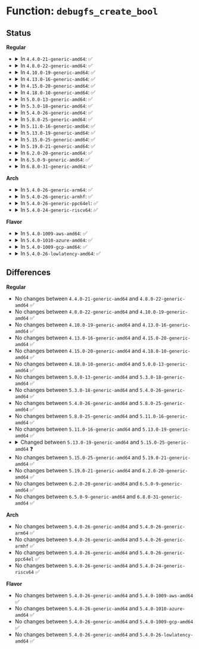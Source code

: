 # Function: <code>debugfs_create_bool</code>

## Status
<b>Regular</b>
<ul>
<li>
<details>
<summary>In <code>4.4.0-21-generic-amd64</code>: ✅</summary>

```c
struct dentry * debugfs_create_bool(const char * name, umode_t mode, struct dentry * parent, bool * value)
```

```json
{
  "name": "debugfs_create_bool",
  "collision_type": "Unique Global",
  "inline_type": "No",
  "funcs": [
    {
      "addr": 18446744071582115600,
      "name": "debugfs_create_bool",
      "external": true,
      "loc": "fs/debugfs/file.c:537",
      "file": "fs/debugfs/file.c",
      "inline": "seen, unknown",
      "caller_inline": [],
      "caller_func": [
        "drivers/iommu/amd_iommu.c:amd_iommu_init_dma_ops",
        "drivers/base/regmap/regmap-debugfs.c:regmap_debugfs_init"
      ]
    }
  ],
  "symbols": [
    {
      "addr": 18446744071582115600,
      "name": "debugfs_create_bool",
      "section": ".text",
      "bind": "STB_GLOBAL",
      "size": 45
    }
  ]
}
```
</details>
</li>
<li>
<details>
<summary>In <code>4.8.0-22-generic-amd64</code>: ✅</summary>

```c
struct dentry * debugfs_create_bool(const char * name, umode_t mode, struct dentry * parent, bool * value)
```

```json
{
  "name": "debugfs_create_bool",
  "collision_type": "Unique Global",
  "inline_type": "No",
  "funcs": [
    {
      "addr": 18446744071582333072,
      "name": "debugfs_create_bool",
      "external": true,
      "loc": "fs/debugfs/file.c:834",
      "file": "fs/debugfs/file.c",
      "inline": "seen, unknown",
      "caller_inline": [],
      "caller_func": [
        "drivers/base/regmap/regmap-debugfs.c:regmap_debugfs_init"
      ]
    }
  ],
  "symbols": [
    {
      "addr": 18446744071582333072,
      "name": "debugfs_create_bool",
      "section": ".text",
      "bind": "STB_GLOBAL",
      "size": 45
    }
  ]
}
```
</details>
</li>
<li>
<details>
<summary>In <code>4.10.0-19-generic-amd64</code>: ✅</summary>

```c
struct dentry * debugfs_create_bool(const char * name, umode_t mode, struct dentry * parent, bool * value)
```

```json
{
  "name": "debugfs_create_bool",
  "collision_type": "Unique Global",
  "inline_type": "No",
  "funcs": [
    {
      "addr": 18446744071582423872,
      "name": "debugfs_create_bool",
      "external": true,
      "loc": "fs/debugfs/file.c:831",
      "file": "fs/debugfs/file.c",
      "inline": "seen, unknown",
      "caller_inline": [],
      "caller_func": [
        "drivers/base/regmap/regmap-debugfs.c:regmap_debugfs_init"
      ]
    }
  ],
  "symbols": [
    {
      "addr": 18446744071582423872,
      "name": "debugfs_create_bool",
      "section": ".text",
      "bind": "STB_GLOBAL",
      "size": 45
    }
  ]
}
```
</details>
</li>
<li>
<details>
<summary>In <code>4.13.0-16-generic-amd64</code>: ✅</summary>

```c
struct dentry * debugfs_create_bool(const char * name, umode_t mode, struct dentry * parent, bool * value)
```

```json
{
  "name": "debugfs_create_bool",
  "collision_type": "Unique Global",
  "inline_type": "No",
  "funcs": [
    {
      "addr": 18446744071582507440,
      "name": "debugfs_create_bool",
      "external": true,
      "loc": "fs/debugfs/file.c:831",
      "file": "fs/debugfs/file.c",
      "inline": "seen, unknown",
      "caller_inline": [],
      "caller_func": [
        "drivers/base/regmap/regmap-debugfs.c:regmap_debugfs_init"
      ]
    }
  ],
  "symbols": [
    {
      "addr": 18446744071582507440,
      "name": "debugfs_create_bool",
      "section": ".text",
      "bind": "STB_GLOBAL",
      "size": 38
    }
  ]
}
```
</details>
</li>
<li>
<details>
<summary>In <code>4.15.0-20-generic-amd64</code>: ✅</summary>

```c
struct dentry * debugfs_create_bool(const char * name, umode_t mode, struct dentry * parent, bool * value)
```

```json
{
  "name": "debugfs_create_bool",
  "collision_type": "Unique Global",
  "inline_type": "No",
  "funcs": [
    {
      "addr": 18446744071582658080,
      "name": "debugfs_create_bool",
      "external": true,
      "loc": "fs/debugfs/file.c:873",
      "file": "fs/debugfs/file.c",
      "inline": "seen, unknown",
      "caller_inline": [],
      "caller_func": [
        "kernel/sched/debug.c:sched_init_debug",
        "drivers/base/regmap/regmap-debugfs.c:regmap_debugfs_init",
        "drivers/opp/debugfs.c:opp_debug_create_one",
        "drivers/opp/debugfs.c:opp_debug_create_one",
        "drivers/opp/debugfs.c:opp_debug_create_one",
        "drivers/opp/debugfs.c:opp_debug_create_one"
      ]
    }
  ],
  "symbols": [
    {
      "addr": 18446744071582658080,
      "name": "debugfs_create_bool",
      "section": ".text",
      "bind": "STB_GLOBAL",
      "size": 38
    }
  ]
}
```
</details>
</li>
<li>
<details>
<summary>In <code>4.18.0-10-generic-amd64</code>: ✅</summary>

```c
struct dentry * debugfs_create_bool(const char * name, umode_t mode, struct dentry * parent, bool * value)
```

```json
{
  "name": "debugfs_create_bool",
  "collision_type": "Unique Global",
  "inline_type": "No",
  "funcs": [
    {
      "addr": 18446744071582851584,
      "name": "debugfs_create_bool",
      "external": true,
      "loc": "fs/debugfs/file.c:888",
      "file": "fs/debugfs/file.c",
      "inline": "seen, unknown",
      "caller_inline": [],
      "caller_func": [
        "kernel/sched/debug.c:sched_init_debug",
        "drivers/opp/debugfs.c:opp_debug_create_one",
        "drivers/opp/debugfs.c:opp_debug_create_one",
        "drivers/opp/debugfs.c:opp_debug_create_one",
        "drivers/opp/debugfs.c:opp_debug_create_one"
      ]
    }
  ],
  "symbols": [
    {
      "addr": 18446744071582851584,
      "name": "debugfs_create_bool",
      "section": ".text",
      "bind": "STB_GLOBAL",
      "size": 38
    }
  ]
}
```
</details>
</li>
<li>
<details>
<summary>In <code>5.0.0-13-generic-amd64</code>: ✅</summary>

```c
struct dentry * debugfs_create_bool(const char * name, umode_t mode, struct dentry * parent, bool * value)
```

```json
{
  "name": "debugfs_create_bool",
  "collision_type": "Unique Global",
  "inline_type": "No",
  "funcs": [
    {
      "addr": 18446744071582959872,
      "name": "debugfs_create_bool",
      "external": true,
      "loc": "fs/debugfs/file.c:890",
      "file": "fs/debugfs/file.c",
      "inline": "seen, unknown",
      "caller_inline": [],
      "caller_func": [
        "kernel/sched/debug.c:sched_init_debug",
        "drivers/opp/debugfs.c:opp_debug_create_one",
        "drivers/opp/debugfs.c:opp_debug_create_one",
        "drivers/opp/debugfs.c:opp_debug_create_one",
        "drivers/opp/debugfs.c:opp_debug_create_one",
        "drivers/platform/x86/intel_pmc_core.c:pmc_core_probe"
      ]
    }
  ],
  "symbols": [
    {
      "addr": 18446744071582959872,
      "name": "debugfs_create_bool",
      "section": ".text",
      "bind": "STB_GLOBAL",
      "size": 38
    }
  ]
}
```
</details>
</li>
<li>
<details>
<summary>In <code>5.3.0-18-generic-amd64</code>: ✅</summary>

```c
struct dentry * debugfs_create_bool(const char * name, umode_t mode, struct dentry * parent, bool * value)
```

```json
{
  "name": "debugfs_create_bool",
  "collision_type": "Unique Global",
  "inline_type": "No",
  "funcs": [
    {
      "addr": 18446744071583140656,
      "name": "debugfs_create_bool",
      "external": true,
      "loc": "fs/debugfs/file.c:884",
      "file": "fs/debugfs/file.c",
      "inline": "seen, unknown",
      "caller_inline": [],
      "caller_func": [
        "kernel/sched/debug.c:sched_init_debug",
        "drivers/opp/debugfs.c:opp_debug_create_one",
        "drivers/opp/debugfs.c:opp_debug_create_one",
        "drivers/opp/debugfs.c:opp_debug_create_one",
        "drivers/opp/debugfs.c:opp_debug_create_one"
      ]
    }
  ],
  "symbols": [
    {
      "addr": 18446744071583140656,
      "name": "debugfs_create_bool",
      "section": ".text",
      "bind": "STB_GLOBAL",
      "size": 38
    }
  ]
}
```
</details>
</li>
<li>
<details>
<summary>In <code>5.4.0-26-generic-amd64</code>: ✅</summary>

```c
struct dentry * debugfs_create_bool(const char * name, umode_t mode, struct dentry * parent, bool * value)
```

```json
{
  "name": "debugfs_create_bool",
  "collision_type": "Unique Global",
  "inline_type": "No",
  "funcs": [
    {
      "addr": 18446744071583246832,
      "name": "debugfs_create_bool",
      "external": true,
      "loc": "fs/debugfs/file.c:887",
      "file": "fs/debugfs/file.c",
      "inline": "seen, unknown",
      "caller_inline": [],
      "caller_func": [
        "kernel/sched/debug.c:sched_init_debug",
        "drivers/opp/debugfs.c:opp_debug_create_one",
        "drivers/opp/debugfs.c:opp_debug_create_one",
        "drivers/opp/debugfs.c:opp_debug_create_one",
        "drivers/opp/debugfs.c:opp_debug_create_one"
      ]
    }
  ],
  "symbols": [
    {
      "addr": 18446744071583246832,
      "name": "debugfs_create_bool",
      "section": ".text",
      "bind": "STB_GLOBAL",
      "size": 38
    }
  ]
}
```
</details>
</li>
<li>
<details>
<summary>In <code>5.8.0-25-generic-amd64</code>: ✅</summary>

```c
struct dentry * debugfs_create_bool(const char * name, umode_t mode, struct dentry * parent, bool * value)
```

```json
{
  "name": "debugfs_create_bool",
  "collision_type": "Unique Global",
  "inline_type": "No",
  "funcs": [
    {
      "addr": 18446744071583576240,
      "name": "debugfs_create_bool",
      "external": true,
      "loc": "fs/debugfs/file.c:860",
      "file": "fs/debugfs/file.c",
      "inline": "seen, unknown",
      "caller_inline": [],
      "caller_func": [
        "kernel/sched/debug.c:sched_init_debug",
        "drivers/opp/debugfs.c:opp_debug_create_one",
        "drivers/opp/debugfs.c:opp_debug_create_one",
        "drivers/opp/debugfs.c:opp_debug_create_one",
        "drivers/opp/debugfs.c:opp_debug_create_one"
      ]
    }
  ],
  "symbols": [
    {
      "addr": 18446744071583576240,
      "name": "debugfs_create_bool",
      "section": ".text",
      "bind": "STB_GLOBAL",
      "size": 78
    }
  ]
}
```
</details>
</li>
<li>
<details>
<summary>In <code>5.11.0-16-generic-amd64</code>: ✅</summary>

```c
struct dentry * debugfs_create_bool(const char * name, umode_t mode, struct dentry * parent, bool * value)
```

```json
{
  "name": "debugfs_create_bool",
  "collision_type": "Unique Global",
  "inline_type": "No",
  "funcs": [
    {
      "addr": 18446744071583696704,
      "name": "debugfs_create_bool",
      "external": true,
      "loc": "fs/debugfs/file.c:860",
      "file": "fs/debugfs/file.c",
      "inline": "seen, unknown",
      "caller_inline": [],
      "caller_func": [
        "kernel/sched/debug.c:sched_init_debug",
        "drivers/base/regmap/regmap-debugfs.c:regmap_debugfs_init",
        "drivers/opp/debugfs.c:opp_debug_create_one",
        "drivers/opp/debugfs.c:opp_debug_create_one",
        "drivers/opp/debugfs.c:opp_debug_create_one",
        "drivers/opp/debugfs.c:opp_debug_create_one"
      ]
    }
  ],
  "symbols": [
    {
      "addr": 18446744071583696704,
      "name": "debugfs_create_bool",
      "section": ".text",
      "bind": "STB_GLOBAL",
      "size": 78
    }
  ]
}
```
</details>
</li>
<li>
<details>
<summary>In <code>5.13.0-19-generic-amd64</code>: ✅</summary>

```c
struct dentry * debugfs_create_bool(const char * name, umode_t mode, struct dentry * parent, bool * value)
```

```json
{
  "name": "debugfs_create_bool",
  "collision_type": "Unique Global",
  "inline_type": "No",
  "funcs": [
    {
      "addr": 18446744071583721488,
      "name": "debugfs_create_bool",
      "external": true,
      "loc": "fs/debugfs/file.c:859",
      "file": "fs/debugfs/file.c",
      "inline": "seen, unknown",
      "caller_inline": [],
      "caller_func": [
        "kernel/sched/debug.c:sched_init_debug",
        "drivers/base/regmap/regmap-debugfs.c:regmap_debugfs_init",
        "drivers/opp/debugfs.c:opp_debug_create_one",
        "drivers/opp/debugfs.c:opp_debug_create_one",
        "drivers/opp/debugfs.c:opp_debug_create_one",
        "drivers/opp/debugfs.c:opp_debug_create_one",
        "drivers/platform/x86/intel_pmc_core.c:pmc_core_dbgfs_register"
      ]
    }
  ],
  "symbols": [
    {
      "addr": 18446744071583721488,
      "name": "debugfs_create_bool",
      "section": ".text",
      "bind": "STB_GLOBAL",
      "size": 78
    }
  ]
}
```
</details>
</li>
<li>
<details>
<summary>In <code>5.15.0-25-generic-amd64</code>: ✅</summary>

```c
void debugfs_create_bool(const char * name, umode_t mode, struct dentry * parent, bool * value)
```

```json
{
  "name": "debugfs_create_bool",
  "collision_type": "Unique Global",
  "inline_type": "No",
  "funcs": [
    {
      "addr": 18446744071584082288,
      "name": "debugfs_create_bool",
      "external": true,
      "loc": "fs/debugfs/file.c:844",
      "file": "fs/debugfs/file.c",
      "inline": "seen, unknown",
      "caller_inline": [],
      "caller_func": [
        "kernel/sched/debug.c:sched_init_debug",
        "drivers/base/regmap/regmap-debugfs.c:regmap_debugfs_init",
        "drivers/opp/debugfs.c:opp_debug_create_one",
        "drivers/opp/debugfs.c:opp_debug_create_one",
        "drivers/opp/debugfs.c:opp_debug_create_one",
        "drivers/opp/debugfs.c:opp_debug_create_one",
        "drivers/platform/x86/intel/pmc/core.c:pmc_core_dbgfs_register"
      ]
    }
  ],
  "symbols": [
    {
      "addr": 18446744071584082288,
      "name": "debugfs_create_bool",
      "section": ".text",
      "bind": "STB_GLOBAL",
      "size": 78
    }
  ]
}
```
</details>
</li>
<li>
<details>
<summary>In <code>5.19.0-21-generic-amd64</code>: ✅</summary>

```c
void debugfs_create_bool(const char * name, umode_t mode, struct dentry * parent, bool * value)
```

```json
{
  "name": "debugfs_create_bool",
  "collision_type": "Unique Global",
  "inline_type": "No",
  "funcs": [
    {
      "addr": 18446744071584675648,
      "name": "debugfs_create_bool",
      "external": true,
      "loc": "fs/debugfs/file.c:844",
      "file": "fs/debugfs/file.c",
      "inline": "seen, unknown",
      "caller_inline": [],
      "caller_func": [
        "kernel/sched/build_utility.c:sched_init_debug",
        "drivers/base/regmap/regmap-debugfs.c:regmap_debugfs_init",
        "drivers/opp/debugfs.c:opp_debug_create_one",
        "drivers/opp/debugfs.c:opp_debug_create_one",
        "drivers/opp/debugfs.c:opp_debug_create_one",
        "drivers/opp/debugfs.c:opp_debug_create_one",
        "drivers/platform/x86/intel/pmc/core.c:pmc_core_dbgfs_register"
      ]
    }
  ],
  "symbols": [
    {
      "addr": 18446744071584675648,
      "name": "debugfs_create_bool",
      "section": ".text",
      "bind": "STB_GLOBAL",
      "size": 125
    }
  ]
}
```
</details>
</li>
<li>
<details>
<summary>In <code>6.2.0-20-generic-amd64</code>: ✅</summary>

```c
void debugfs_create_bool(const char * name, umode_t mode, struct dentry * parent, bool * value)
```

```json
{
  "name": "debugfs_create_bool",
  "collision_type": "Unique Global",
  "inline_type": "No",
  "funcs": [
    {
      "addr": 18446744071585360592,
      "name": "debugfs_create_bool",
      "external": true,
      "loc": "fs/debugfs/file.c:860",
      "file": "fs/debugfs/file.c",
      "inline": "seen, unknown",
      "caller_inline": [],
      "caller_func": [
        "kernel/sched/build_utility.c:sched_init_debug",
        "drivers/base/regmap/regmap-debugfs.c:regmap_debugfs_init",
        "drivers/opp/debugfs.c:opp_debug_create_one",
        "drivers/opp/debugfs.c:opp_debug_create_one",
        "drivers/opp/debugfs.c:opp_debug_create_one",
        "drivers/opp/debugfs.c:opp_debug_create_one",
        "drivers/platform/x86/intel/pmc/core.c:pmc_core_dbgfs_register"
      ]
    }
  ],
  "symbols": [
    {
      "addr": 18446744071585360592,
      "name": "debugfs_create_bool",
      "section": ".text",
      "bind": "STB_GLOBAL",
      "size": 125
    }
  ]
}
```
</details>
</li>
<li>
<details>
<summary>In <code>6.5.0-9-generic-amd64</code>: ✅</summary>

```c
void debugfs_create_bool(const char * name, umode_t mode, struct dentry * parent, bool * value)
```

```json
{
  "name": "debugfs_create_bool",
  "collision_type": "Unique Global",
  "inline_type": "No",
  "funcs": [
    {
      "addr": 18446744071585591104,
      "name": "debugfs_create_bool",
      "external": true,
      "loc": "fs/debugfs/file.c:860",
      "file": "fs/debugfs/file.c",
      "inline": "seen, unknown",
      "caller_inline": [],
      "caller_func": [
        "drivers/base/regmap/regmap-debugfs.c:regmap_debugfs_init",
        "drivers/opp/debugfs.c:opp_debug_create_one",
        "drivers/opp/debugfs.c:opp_debug_create_one",
        "drivers/opp/debugfs.c:opp_debug_create_one",
        "drivers/opp/debugfs.c:opp_debug_create_one",
        "drivers/platform/x86/intel/pmc/core.c:pmc_core_dbgfs_register"
      ]
    }
  ],
  "symbols": [
    {
      "addr": 18446744071585591104,
      "name": "debugfs_create_bool",
      "section": ".text",
      "bind": "STB_GLOBAL",
      "size": 125
    }
  ]
}
```
</details>
</li>
<li>
<details>
<summary>In <code>6.8.0-31-generic-amd64</code>: ✅</summary>

```c
void debugfs_create_bool(const char * name, umode_t mode, struct dentry * parent, bool * value)
```

```json
{
  "name": "debugfs_create_bool",
  "collision_type": "Unique Global",
  "inline_type": "No",
  "funcs": [
    {
      "addr": 18446744071585831200,
      "name": "debugfs_create_bool",
      "external": true,
      "loc": "fs/debugfs/file.c:952",
      "file": "fs/debugfs/file.c",
      "inline": "seen, unknown",
      "caller_inline": [],
      "caller_func": [
        "drivers/base/regmap/regmap-debugfs.c:regmap_debugfs_init",
        "drivers/opp/debugfs.c:opp_debug_create_one",
        "drivers/opp/debugfs.c:opp_debug_create_one",
        "drivers/opp/debugfs.c:opp_debug_create_one",
        "drivers/opp/debugfs.c:opp_debug_create_one"
      ]
    }
  ],
  "symbols": [
    {
      "addr": 18446744071585831200,
      "name": "debugfs_create_bool",
      "section": ".text",
      "bind": "STB_GLOBAL",
      "size": 125
    }
  ]
}
```
</details>
</li>
</ul>
<b>Arch</b>
<ul>
<li>
<details>
<summary>In <code>5.4.0-26-generic-arm64</code>: ✅</summary>

```c
struct dentry * debugfs_create_bool(const char * name, umode_t mode, struct dentry * parent, bool * value)
```

```json
{
  "name": "debugfs_create_bool",
  "collision_type": "Unique Global",
  "inline_type": "No",
  "funcs": [
    {
      "addr": 18446603336494973024,
      "name": "debugfs_create_bool",
      "external": true,
      "loc": "fs/debugfs/file.c:887",
      "file": "fs/debugfs/file.c",
      "inline": "seen, unknown",
      "caller_inline": [],
      "caller_func": [
        "arch/arm64/kernel/debug-monitors.c:create_debug_debugfs_entry",
        "kernel/sched/debug.c:sched_init_debug",
        "drivers/opp/debugfs.c:opp_debug_create_one",
        "drivers/opp/debugfs.c:opp_debug_create_one",
        "drivers/opp/debugfs.c:opp_debug_create_one",
        "drivers/opp/debugfs.c:opp_debug_create_one"
      ]
    }
  ],
  "symbols": [
    {
      "addr": 18446603336494973024,
      "name": "debugfs_create_bool",
      "section": ".text",
      "bind": "STB_GLOBAL",
      "size": 96
    }
  ]
}
```
</details>
</li>
<li>
<details>
<summary>In <code>5.4.0-26-generic-armhf</code>: ✅</summary>

```c
struct dentry * debugfs_create_bool(const char * name, umode_t mode, struct dentry * parent, bool * value)
```

```json
{
  "name": "debugfs_create_bool",
  "collision_type": "Unique Global",
  "inline_type": "No",
  "funcs": [
    {
      "addr": 3228379148,
      "name": "debugfs_create_bool",
      "external": true,
      "loc": "fs/debugfs/file.c:887",
      "file": "fs/debugfs/file.c",
      "inline": "seen, unknown",
      "caller_inline": [],
      "caller_func": [
        "kernel/sched/debug.c:sched_init_debug",
        "drivers/opp/debugfs.c:opp_debug_create_one",
        "drivers/opp/debugfs.c:opp_debug_create_one",
        "drivers/opp/debugfs.c:opp_debug_create_one",
        "drivers/opp/debugfs.c:opp_debug_create_one"
      ]
    }
  ],
  "symbols": [
    {
      "addr": 3228379148,
      "name": "debugfs_create_bool",
      "section": ".text",
      "bind": "STB_GLOBAL",
      "size": 76
    }
  ]
}
```
</details>
</li>
<li>
<details>
<summary>In <code>5.4.0-26-generic-ppc64el</code>: ✅</summary>

```c
struct dentry * debugfs_create_bool(const char * name, umode_t mode, struct dentry * parent, bool * value)
```

```json
{
  "name": "debugfs_create_bool",
  "collision_type": "Unique Global",
  "inline_type": "No",
  "funcs": [
    {
      "addr": 13835058055288852448,
      "name": "debugfs_create_bool",
      "external": true,
      "loc": "fs/debugfs/file.c:887",
      "file": "fs/debugfs/file.c",
      "inline": "seen, unknown",
      "caller_inline": [],
      "caller_func": [
        "arch/powerpc/kernel/eeh.c:eeh_init_proc",
        "arch/powerpc/mm/book3s64/pgtable.c:pgtable_debugfs_setup",
        "kernel/sched/debug.c:sched_init_debug",
        "drivers/opp/debugfs.c:opp_debug_create_one",
        "drivers/opp/debugfs.c:opp_debug_create_one",
        "drivers/opp/debugfs.c:opp_debug_create_one",
        "drivers/opp/debugfs.c:opp_debug_create_one"
      ]
    }
  ],
  "symbols": [
    {
      "addr": 13835058055288852448,
      "name": "debugfs_create_bool",
      "section": ".text",
      "bind": "STB_GLOBAL",
      "size": 44
    }
  ]
}
```
</details>
</li>
<li>
<details>
<summary>In <code>5.4.0-24-generic-riscv64</code>: ✅</summary>

```c
struct dentry * debugfs_create_bool(const char * name, umode_t mode, struct dentry * parent, bool * value)
```

```json
{
  "name": "debugfs_create_bool",
  "collision_type": "Unique Global",
  "inline_type": "No",
  "funcs": [
    {
      "addr": 18446743936274273704,
      "name": "debugfs_create_bool",
      "external": true,
      "loc": "fs/debugfs/file.c:887",
      "file": "fs/debugfs/file.c",
      "inline": "seen, unknown",
      "caller_inline": [],
      "caller_func": [
        "kernel/sched/debug.c:sched_init_debug",
        "drivers/opp/debugfs.c:opp_debug_create_one",
        "drivers/opp/debugfs.c:opp_debug_create_one",
        "drivers/opp/debugfs.c:opp_debug_create_one",
        "drivers/opp/debugfs.c:opp_debug_create_one"
      ]
    }
  ],
  "symbols": [
    {
      "addr": 18446743936274273704,
      "name": "debugfs_create_bool",
      "section": ".text",
      "bind": "STB_GLOBAL",
      "size": 90
    }
  ]
}
```
</details>
</li>
</ul>
<b>Flavor</b>
<ul>
<li>
<details>
<summary>In <code>5.4.0-1009-aws-amd64</code>: ✅</summary>

```c
struct dentry * debugfs_create_bool(const char * name, umode_t mode, struct dentry * parent, bool * value)
```

```json
{
  "name": "debugfs_create_bool",
  "collision_type": "Unique Global",
  "inline_type": "No",
  "funcs": [
    {
      "addr": 18446744071583215568,
      "name": "debugfs_create_bool",
      "external": true,
      "loc": "fs/debugfs/file.c:887",
      "file": "fs/debugfs/file.c",
      "inline": "seen, unknown",
      "caller_inline": [],
      "caller_func": [
        "kernel/sched/debug.c:sched_init_debug",
        "drivers/opp/debugfs.c:opp_debug_create_one",
        "drivers/opp/debugfs.c:opp_debug_create_one",
        "drivers/opp/debugfs.c:opp_debug_create_one",
        "drivers/opp/debugfs.c:opp_debug_create_one"
      ]
    }
  ],
  "symbols": [
    {
      "addr": 18446744071583215568,
      "name": "debugfs_create_bool",
      "section": ".text",
      "bind": "STB_GLOBAL",
      "size": 38
    }
  ]
}
```
</details>
</li>
<li>
<details>
<summary>In <code>5.4.0-1010-azure-amd64</code>: ✅</summary>

```c
struct dentry * debugfs_create_bool(const char * name, umode_t mode, struct dentry * parent, bool * value)
```

```json
{
  "name": "debugfs_create_bool",
  "collision_type": "Unique Global",
  "inline_type": "No",
  "funcs": [
    {
      "addr": 18446744071583152720,
      "name": "debugfs_create_bool",
      "external": true,
      "loc": "fs/debugfs/file.c:887",
      "file": "fs/debugfs/file.c",
      "inline": "seen, unknown",
      "caller_inline": [],
      "caller_func": [
        "kernel/sched/debug.c:sched_init_debug",
        "drivers/opp/debugfs.c:opp_debug_create_one",
        "drivers/opp/debugfs.c:opp_debug_create_one",
        "drivers/opp/debugfs.c:opp_debug_create_one",
        "drivers/opp/debugfs.c:opp_debug_create_one"
      ]
    }
  ],
  "symbols": [
    {
      "addr": 18446744071583152720,
      "name": "debugfs_create_bool",
      "section": ".text",
      "bind": "STB_GLOBAL",
      "size": 38
    }
  ]
}
```
</details>
</li>
<li>
<details>
<summary>In <code>5.4.0-1009-gcp-amd64</code>: ✅</summary>

```c
struct dentry * debugfs_create_bool(const char * name, umode_t mode, struct dentry * parent, bool * value)
```

```json
{
  "name": "debugfs_create_bool",
  "collision_type": "Unique Global",
  "inline_type": "No",
  "funcs": [
    {
      "addr": 18446744071583199600,
      "name": "debugfs_create_bool",
      "external": true,
      "loc": "fs/debugfs/file.c:887",
      "file": "fs/debugfs/file.c",
      "inline": "seen, unknown",
      "caller_inline": [],
      "caller_func": [
        "kernel/sched/debug.c:sched_init_debug",
        "drivers/opp/debugfs.c:opp_debug_create_one",
        "drivers/opp/debugfs.c:opp_debug_create_one",
        "drivers/opp/debugfs.c:opp_debug_create_one",
        "drivers/opp/debugfs.c:opp_debug_create_one"
      ]
    }
  ],
  "symbols": [
    {
      "addr": 18446744071583199600,
      "name": "debugfs_create_bool",
      "section": ".text",
      "bind": "STB_GLOBAL",
      "size": 38
    }
  ]
}
```
</details>
</li>
<li>
<details>
<summary>In <code>5.4.0-26-lowlatency-amd64</code>: ✅</summary>

```c
struct dentry * debugfs_create_bool(const char * name, umode_t mode, struct dentry * parent, bool * value)
```

```json
{
  "name": "debugfs_create_bool",
  "collision_type": "Unique Global",
  "inline_type": "No",
  "funcs": [
    {
      "addr": 18446744071583293488,
      "name": "debugfs_create_bool",
      "external": true,
      "loc": "fs/debugfs/file.c:887",
      "file": "fs/debugfs/file.c",
      "inline": "seen, unknown",
      "caller_inline": [],
      "caller_func": [
        "kernel/sched/debug.c:sched_init_debug",
        "drivers/opp/debugfs.c:opp_debug_create_one",
        "drivers/opp/debugfs.c:opp_debug_create_one",
        "drivers/opp/debugfs.c:opp_debug_create_one",
        "drivers/opp/debugfs.c:opp_debug_create_one"
      ]
    }
  ],
  "symbols": [
    {
      "addr": 18446744071583293488,
      "name": "debugfs_create_bool",
      "section": ".text",
      "bind": "STB_GLOBAL",
      "size": 38
    }
  ]
}
```
</details>
</li>
</ul>

## Differences
<b>Regular</b>
<ul>
<li>
No changes between <code>4.4.0-21-generic-amd64</code> and <code>4.8.0-22-generic-amd64</code> ✅
</li>
<li>
No changes between <code>4.8.0-22-generic-amd64</code> and <code>4.10.0-19-generic-amd64</code> ✅
</li>
<li>
No changes between <code>4.10.0-19-generic-amd64</code> and <code>4.13.0-16-generic-amd64</code> ✅
</li>
<li>
No changes between <code>4.13.0-16-generic-amd64</code> and <code>4.15.0-20-generic-amd64</code> ✅
</li>
<li>
No changes between <code>4.15.0-20-generic-amd64</code> and <code>4.18.0-10-generic-amd64</code> ✅
</li>
<li>
No changes between <code>4.18.0-10-generic-amd64</code> and <code>5.0.0-13-generic-amd64</code> ✅
</li>
<li>
No changes between <code>5.0.0-13-generic-amd64</code> and <code>5.3.0-18-generic-amd64</code> ✅
</li>
<li>
No changes between <code>5.3.0-18-generic-amd64</code> and <code>5.4.0-26-generic-amd64</code> ✅
</li>
<li>
No changes between <code>5.4.0-26-generic-amd64</code> and <code>5.8.0-25-generic-amd64</code> ✅
</li>
<li>
No changes between <code>5.8.0-25-generic-amd64</code> and <code>5.11.0-16-generic-amd64</code> ✅
</li>
<li>
No changes between <code>5.11.0-16-generic-amd64</code> and <code>5.13.0-19-generic-amd64</code> ✅
</li>
<li>
<details>
<summary>Changed between <code>5.13.0-19-generic-amd64</code> and <code>5.15.0-25-generic-amd64</code> ❓</summary>
<ul>
<li>
<b>Return type changed. </b>
<code>struct dentry *</code> ➡️ <code>void</code>
</li>
</ul>
</details>
</li>
<li>
No changes between <code>5.15.0-25-generic-amd64</code> and <code>5.19.0-21-generic-amd64</code> ✅
</li>
<li>
No changes between <code>5.19.0-21-generic-amd64</code> and <code>6.2.0-20-generic-amd64</code> ✅
</li>
<li>
No changes between <code>6.2.0-20-generic-amd64</code> and <code>6.5.0-9-generic-amd64</code> ✅
</li>
<li>
No changes between <code>6.5.0-9-generic-amd64</code> and <code>6.8.0-31-generic-amd64</code> ✅
</li>
</ul>
<b>Arch</b>
<ul>
<li>
No changes between <code>5.4.0-26-generic-amd64</code> and <code>5.4.0-26-generic-arm64</code> ✅
</li>
<li>
No changes between <code>5.4.0-26-generic-amd64</code> and <code>5.4.0-26-generic-armhf</code> ✅
</li>
<li>
No changes between <code>5.4.0-26-generic-amd64</code> and <code>5.4.0-26-generic-ppc64el</code> ✅
</li>
<li>
No changes between <code>5.4.0-26-generic-amd64</code> and <code>5.4.0-24-generic-riscv64</code> ✅
</li>
</ul>
<b>Flavor</b>
<ul>
<li>
No changes between <code>5.4.0-26-generic-amd64</code> and <code>5.4.0-1009-aws-amd64</code> ✅
</li>
<li>
No changes between <code>5.4.0-26-generic-amd64</code> and <code>5.4.0-1010-azure-amd64</code> ✅
</li>
<li>
No changes between <code>5.4.0-26-generic-amd64</code> and <code>5.4.0-1009-gcp-amd64</code> ✅
</li>
<li>
No changes between <code>5.4.0-26-generic-amd64</code> and <code>5.4.0-26-lowlatency-amd64</code> ✅
</li>
</ul>
